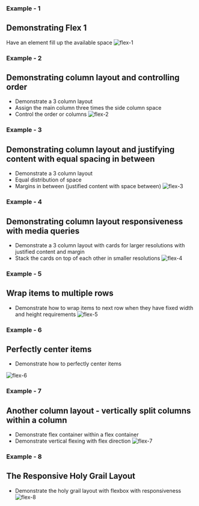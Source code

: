 ### Example - 1
## Demonstrating Flex 1
Have an element fill up the available space
![flex-1](/docs/images/flex-1.jpg)

### Example - 2
## Demonstrating column layout and controlling order
- Demonstrate a 3 column layout
- Assign the main column three times the side column space
- Control the order or columns
![flex-2](/docs/images/flex-2.jpg)

### Example - 3
## Demonstrating column layout and justifying content with equal spacing in between
- Demonstrate a 3 column layout
- Equal distribution of space
- Margins in between (justified content with space between)
![flex-3](/docs/images/flex-3.jpg)

### Example - 4
## Demonstrating column layout responsiveness with media queries
- Demonstrate a 3 column layout with cards for larger resolutions with justified content and margin
- Stack the cards on top of each other in smaller resolutions
![flex-4](/docs/images/flex-4.jpg)

### Example - 5
## Wrap items to multiple rows
- Demonstrate how to wrap items to next row when they have fixed width and height requirements
![flex-5](/docs/images/flex-5.jpg)

### Example - 6
## Perfectly center items
- Demonstrate how to perfectly center items

![flex-6](/docs/images/flex-6.jpg)

### Example - 7
## Another column layout - vertically split columns within a column
- Demonstrate flex container within a flex container
- Demonstrate vertical flexing with flex direction
![flex-7](/docs/images/flex-7.jpg)

### Example - 8
## The Responsive Holy Grail Layout
- Demonstrate the holy grail layout with flexbox with responsiveness
![flex-8](/docs/images/flex-8.jpg)



